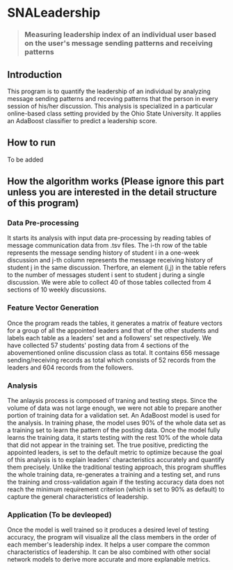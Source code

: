 # SNALeadership


> ### Measuring leadership index of an individual user based on the user's message sending patterns and receiving patterns

## Introduction
This program is to quantify the leadership of an individual by analyzing message sending patterns and receving patterns that the person in every session of his/her discussion. This analysis is specialized in a particular online-based class setting provided by the Ohio State University. It applies an AdaBoost classifier to predict a leadership score.


## How to run
To be added


## How the algorithm works (Please ignore this part unless you are interested in the detail structure of this program)

### Data Pre-processing 
It starts its analysis with input data pre-processing by reading tables of message communication data from .tsv files. The i-th row of the table represents the message sending history of student i in a one-week discussion and j-th column represents the message receiving history of student j in the same discussion. Therfore, an element (i,j) in the table refers to the number of messages student i sent to student j during a single discussion. We were able to collect 40 of those tables collected from 4 sections of 10 weekly discussions.


### Feature Vector Generation
Once the program reads the tables, it generates a matrix of feature vectors for a group of all the appointed leaders and that of the other students and labels each table as a leaders' set and a followers' set respectively. We have collected 57 students' posting data from 4 sections of the abovementioned online discussion class as total. It contains 656 message sending/receiving records as total which consists of 52 records from the leaders and 604 records from the followers.


### Analysis
The anlaysis process is composed of traning and testing steps. Since the volume of data was not large enough, we were not able to prepare another portion of training data for a validation set. An AdaBoost model is used for the analysis. In training phase, the model uses 90% of the whole data set as a training set to learn the pattern of the posting data. Once the model fully learns the training data, it starts testing with the rest 10% of the whole data that did not appear in the training set. 
The true positive, predicting the appointed leaders, is set to the default metric to optimize because the goal of this analysis is to explain leaders' characteristics accurately and quantify them precisely. Unlike the traditional testing approach, this program shuffles the whole training data, re-generates a training and a testing set, and runs the training and cross-validation again if the testing accuracy data does not reach the minimum requirement criterion (which is set to 90% as default) to capture the general characteristics of leadership.


### Application (To be devleoped)
Once the model is well trained so it produces a desired level of testing accuracy, the program will visualize all the class members in the order of each member's leadership index. It helps a user compare the common characteristics of leadership. It can be also combined with other social network models to derive more accurate and more explanable metrics.
